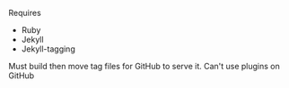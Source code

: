 Requires
* Ruby
* Jekyll
* Jekyll-tagging

Must build then move tag files for GitHub to serve it.  Can't use plugins on GitHub

